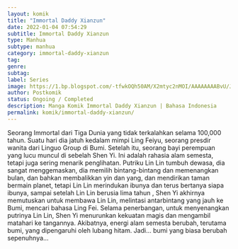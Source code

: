 ```yaml
---
layout: komik
title: "Immortal Daddy Xianzun"
date: 2022-01-04 07:54:29
subtitle: Immortal Daddy Xianzun
type: Manhua
subtype: manhua
category: immortal-daddy-xianzun
tag: 
genre: 
subtag: 
label: Series
image: https://1.bp.blogspot.com/-tfwkOQh50AM/X2mtyc2nMOI/AAAAAAAABvU/JTgTlJ-mHegh-MUJbVVrbnI6k_L4XnEKgCLcBGAsYHQ/s72-c/Immortal-Daddy-Xianzun.jpg
author: Postkomik
status: Ongoing / Completed
description: Manga Komik Immortal Daddy Xianzun | Bahasa Indonesia
permalink: komik/immortal-daddy-xianzun/
---
```



Seorang Immortal dari Tiga Dunia yang tidak terkalahkan selama 100,000 tahun. Suatu hari dia jatuh kedalam mimpi Ling Feiyu, seorang presdir wanita dari Linguo Group di Bumi. Setelah itu, seorang bayi perempuan yang lucu muncul di sebelah Shen Yi. Ini adalah rahasia alam semesta, tetapi juga sering menarik penglihatan. Putriku Lin Lin tumbuh dewasa, dia sangat menggemaskan, dia memilih bintang-bintang dan memenangkan bulan, dan bahkan membalikkan yin dan yang, dan mendirikan taman bermain planet, tetapi Lin Lin merindukan ibunya dan terus bertanya siapa ibunya, sampai setelah Lin Lin berusia lima tahun , Shen Yi akhirnya memutuskan untuk membawa Lin Lin, melintasi antarbintang yang jauh ke Bumi, mencari bahasa Ling Fei. Selama penerbangan, untuk menyenangkan putrinya Lin Lin, Shen Yi menurunkan kekuatan magis dan mengambil matahari ke tangannya. Akibatnya, energi alam semesta berubah, terutama bumi, yang dipengaruhi oleh lubang hitam. Jadi… bumi yang biasa berubah sepenuhnya…
